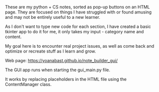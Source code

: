 These are my python + CS notes, sorted as pop-up buttons on an HTML page. 
They are focused on things I have struggled with or found amusing and may not be entirely useful to a new learner. 

As I don't want to type new code for each section, I have created a basic tkinter app to do it for me, 
it only takes my input - category name and content. 

My goal here is to encounter real project issues, as well as come back and optimize or recreate stuff as I learn and grow. 

Web page: https://yoanabast.github.io/note_builder_gui/

The GUI app runs when starting the gui_main.py file. 


It works by replacing placeholders in the HTML file using the ContentManager class. 

